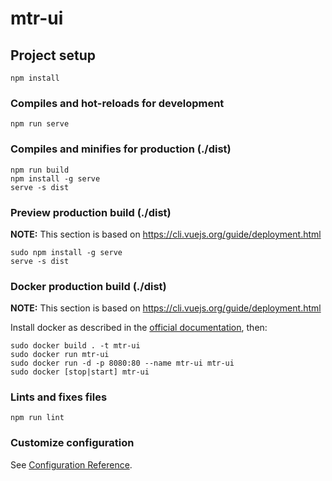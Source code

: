 # mtr-ui

## Project setup
```
npm install
```

### Compiles and hot-reloads for development
```
npm run serve
```

### Compiles and minifies for production (./dist)
```
npm run build
npm install -g serve
serve -s dist
```

### Preview production build (./dist)

**NOTE:** This section is based on https://cli.vuejs.org/guide/deployment.html

```
sudo npm install -g serve
serve -s dist
```
### Docker production build (./dist)

**NOTE:** This section is based on https://cli.vuejs.org/guide/deployment.html

Install docker as described in the [official documentation](https://docs.docker.com/install/linux/docker-ce/ubuntu/), then:
```
sudo docker build . -t mtr-ui
sudo docker run mtr-ui
sudo docker run -d -p 8080:80 --name mtr-ui mtr-ui
sudo docker [stop|start] mtr-ui
```

### Lints and fixes files
```
npm run lint
```

### Customize configuration
See [Configuration Reference](https://cli.vuejs.org/config/).
